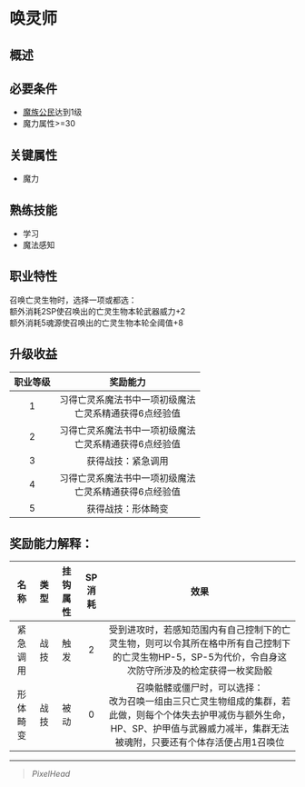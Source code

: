 # 唤灵师

## 概述

## 必要条件

* <a href="../../basicJob/citizen" target="_blank">魔族公民</a>达到1级
* 魔力属性>=30

## 关键属性

* 魔力

## 熟练技能

* 学习
* 魔法感知
  
## 职业特性

召唤亡灵生物时，选择一项或都选：<br>
额外消耗2SP使召唤出的亡灵生物本轮武器威力+2<br>
额外消耗5魂源使召唤出的亡灵生物本轮全阈值+8

## 升级收益

职业等级|奖励能力
:--:|:--:
1|习得亡灵系魔法书中一项初级魔法<br>亡灵系精通获得6点经验值
2|习得亡灵系魔法书中一项初级魔法<br>亡灵系精通获得6点经验值
3|获得战技：紧急调用
4|习得亡灵系魔法书中一项初级魔法<br>亡灵系精通获得6点经验值
5|获得战技：形体畸变

## 奖励能力解释：

名称|类型|挂钩属性|SP消耗|效果
:--:|:--:|:--:|:--:|:--:
紧急调用|战技|触发|2|受到进攻时，若感知范围内有自己控制下的亡灵生物，则可以令其所在格中所有自己控制下的亡灵生物HP-5，SP-5为代价，令自身这次防守所涉及的检定获得一枚奖励骰
形体畸变|战技|被动|0|召唤骷髅或僵尸时，可以选择：<br>改为召唤一组由三只亡灵生物组成的集群，若此做，则每个个体失去护甲减伤与额外生命，HP、SP、护甲值与武器威力减半，集群无法被魂附，只要还有个体存活便占用1召唤位

---

> *PixelHead*